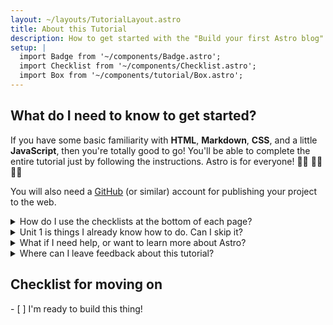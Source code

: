 ```yaml
---
layout: ~/layouts/TutorialLayout.astro
title: About this Tutorial
description: How to get started with the "Build your first Astro blog" tutorial.
setup: |
  import Badge from '~/components/Badge.astro';
  import Checklist from '~/components/Checklist.astro';
  import Box from '~/components/tutorial/Box.astro';
---
```

## What do I need to know to get started?

If you have some basic familiarity with **HTML**, **Markdown**, **CSS**, and a little **JavaScript**, then you're totally good to go! You'll be able to complete the entire tutorial just by following the instructions. Astro is for everyone! 🧑‍🚀 👩‍🚀 👨‍🚀 

You will also need a [GitHub](https://github.com) (or similar) account for publishing your project to the web.

<details>
<summary>How do I use the checklists at the bottom of each page?</summary>

You check them off!

At the end of each page, you'll find a clickable checklist of tasks you should now be able to do. Check these items off to see your progress in the Tutorial Tracker.

(This data is only saved to your browser's local storage, and is not available elsewhere. No data is sent to, nor stored by Astro.)
</details>

<details>
<summary>Unit 1 is things I already know how to do. Can I skip it?</summary>

You can use [Unit 1](/en/tutorial/1-setup/) to make sure you have the development tools and online accounts you'll need to complete the tutorial. It will walk you through creating a new Astro project, storing it on GitHub and deploying to Netlify.

If you [create a new, empty Astro project](/en/install/auto/) and are comfortable with your setup, you can safely skip ahead to [Unit 2](/en/tutorial/2-pages/) where you will start making new pages in your project.
</details>

<details>
<summary>What if I need help, or want to learn more about Astro?</summary>

Our [friendly Astro Discord server](https://astro.build/chat) is the place to be! 

Hop into the support forum channel to ask questions, or say hi and chat in `#general` or `#off-topic`.
</details>

<details>
<summary>Where can I leave feedback about this tutorial?</summary>

This tutorial is a project of our Docs team. You can find us on Discord in the `#docs` channel, or file issues to the [Docs repo on GitHub](https://withastro/astro/docs/issues). 
</details>

<Box icon="check-list">

## Checklist for moving on

<Checklist>
- [ ] I'm ready to build this thing!
</Checklist>
</Box>
